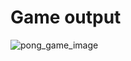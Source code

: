 # Game output

![pong_game_image](https://github.com/user-attachments/assets/5f95e4e3-8818-48e9-8d2c-07b1a179eae5)
